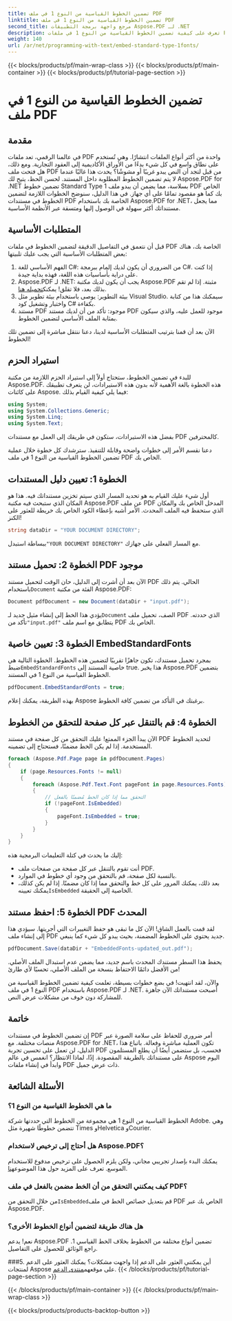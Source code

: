 ```yaml
---
title: تضمين الخطوط القياسية من النوع 1 في ملف PDF
linktitle: تضمين الخطوط القياسية من النوع 1 في ملف PDF
second_title: مرجع واجهة برمجة التطبيقات Aspose.PDF لـ .NET
description: تعرف على كيفية تضمين الخطوط القياسية من النوع 1 في ملفات PDF باستخدام Aspose.PDF لـ .NET من خلال هذا الدليل خطوة بخطوة لتحسين إمكانية الوصول إلى مستندك.
weight: 140
url: /ar/net/programming-with-text/embed-standard-type-1fonts/
---
```


{{< blocks/products/pf/main-wrap-class >}}
{{< blocks/products/pf/main-container >}}
{{< blocks/products/pf/tutorial-page-section >}}

# تضمين الخطوط القياسية من النوع 1 في ملف PDF

## مقدمة

في عالمنا الرقمي، تعد ملفات PDF واحدة من أكثر أنواع الملفات انتشارًا. وهي تُستخدم على نطاق واسع في كل شيء بدءًا من الأوراق الأكاديمية إلى العقود التجارية. ومع ذلك، هل فتحت ملف PDF من قبل لتجد أن النص يبدو غريبًا أو مشوشًا؟ يحدث هذا غالبًا عندما لا يتم تضمين الخطوط المطلوبة داخل المستند. لحسن الحظ، يتيح لك Aspose.PDF for .NET تضمين خطوط Standard Type 1 بسلاسة، مما يضمن أن يبدو ملف PDF الخاص بك كما هو مقصود تمامًا على أي جهاز. في هذا الدليل، سنوضح الخطوات اللازمة لتضمين الخطوط في مستندات PDF الخاصة بك باستخدام Aspose.PDF for .NET، مما يجعل مستنداتك أكثر سهولة في الوصول إليها ومتسقة عبر الأنظمة الأساسية.

## المتطلبات الأساسية

قبل أن نتعمق في التفاصيل الدقيقة لتضمين الخطوط في ملفات PDF الخاصة بك، هناك بعض المتطلبات الأساسية التي يجب عليك تلبيتها:

1. الفهم الأساسي للغة C#: من الضروري أن يكون لديك إلمام ببرمجة C#. إذا كنت على دراية بأساسيات هذه اللغة، فهذه بداية جيدة.
2. Aspose.PDF لـ .NET: يجب أن يكون لديك مكتبة Aspose.PDF مثبتة. إذا لم تقم بذلك بعد، فلا تقلق! يمكنك[تحميله هنا](https://releases.aspose.com/pdf/net/). 
3. بيئة التطوير: يوصى باستخدام بيئة تطوير مثل Visual Studio. سيمكنك هذا من كتابة واختبار وتشغيل كود C# بكفاءة.
4. مستند PDF موجود: تأكد من أن لديك مستند PDF موجود للعمل عليه، والذي سيكون بمثابة الملف الأساسي لتضمين الخطوط.

الآن بعد أن قمنا بترتيب المتطلبات الأساسية لدينا، دعنا ننتقل مباشرة إلى تضمين تلك الخطوط!

## استيراد الحزم

للبدء في تضمين الخطوط، ستحتاج أولاً إلى استيراد الحزم اللازمة من مكتبة Aspose.PDF. هذه الخطوة بالغة الأهمية لأنه بدون هذه الاستيرادات، لن يتعرف تطبيقك على كائنات Aspose. فيما يلي كيفية القيام بذلك:

```csharp
using System;
using System.Collections.Generic;
using System.Linq;
using System.Text;
```

بفضل هذه الاستيرادات، ستكون في طريقك إلى العمل مع مستندات PDF كالمحترفين.

دعنا نقسم الأمر إلى خطوات واضحة وقابلة للتنفيذ. سترشدك كل خطوة خلال عملية تضمين الخطوط القياسية من النوع 1 في ملف PDF الخاص بك.

## الخطوة 1: تعيين دليل المستندات

أول شيء عليك القيام به هو تحديد المسار الذي سيتم تخزين مستنداتك فيه. هذا هو المكان الذي ستبحث فيه مكتبة Aspose.PDF عن ملف PDF المدخل الخاص بك والمكان الذي ستحفظ فيه الملف المحدث. الأمر أشبه بإعطاء الكود الخاص بك خريطة للعثور على الكنز!

```csharp
string dataDir = "YOUR DOCUMENT DIRECTORY";
```

 ببساطة استبدل`"YOUR DOCUMENT DIRECTORY"` مع المسار الفعلي على جهازك.

## الخطوة 2: تحميل مستند PDF موجود

 الآن بعد أن أشرت إلى الدليل، حان الوقت لتحميل مستند PDF الحالي. يتم ذلك باستخدام`Document` الفئة من مكتبة Aspose.PDF:

```csharp
Document pdfDocument = new Document(dataDir + "input.pdf");
```

 يؤدي هذا الخط إلى إنشاء مثيل جديد لـ`Document` الصف، تحميل ملف PDF الذي حددته. تأكد من`"input.pdf"` يتطابق مع اسم ملف PDF الخاص بك.

## الخطوة 3: تعيين خاصية EmbedStandardFonts

 بمجرد تحميل مستندك، تكون جاهزًا تقريبًا لتضمين هذه الخطوط. الخطوة التالية هي ضبط`EmbedStandardFonts` خاصية المستند إلى true. هذا يخبر Aspose.PDF بتضمين الخطوط القياسية من النوع 1 في المستند. 

```csharp
pdfDocument.EmbedStandardFonts = true;
```

بهذه الطريقة، يمكنك إعلام Aspose برغبتك في التأكد من تضمين كافة الخطوط.

## الخطوة 4: قم بالتنقل عبر كل صفحة للتحقق من الخطوط

الآن يبدأ الجزء الممتع! عليك التحقق من كل صفحة في مستند PDF لتحديد الخطوط المستخدمة. إذا لم يكن الخط مضمنًا، فستحتاج إلى تضمينه. 

```csharp
foreach (Aspose.Pdf.Page page in pdfDocument.Pages)
{
    if (page.Resources.Fonts != null)
    {
        foreach (Aspose.Pdf.Text.Font pageFont in page.Resources.Fonts)
        {
            // التحقق مما إذا كان الخط مُضمنًا بالفعل
            if (!pageFont.IsEmbedded)
            {
                pageFont.IsEmbedded = true;
            }
        }
    }
}
```

إليك ما يحدث في كتلة التعليمات البرمجية هذه:
- أنت تقوم بالتنقل عبر كل صفحة من صفحات ملف PDF.
- بالنسبة لكل صفحة، قم بالتحقق من وجود أي خطوط في الموارد.
-  بعد ذلك، يمكنك المرور على كل خط والتحقق مما إذا كان مضمنًا. إذا لم يكن كذلك، يمكنك تعيينه`IsEmbedded` الخاصية إلى الحقيقة.

## الخطوة 5: احفظ مستند PDF المحدث

لقد قمت بالعمل الشاق! الآن كل ما تبقى هو حفظ التغييرات التي أجريتها. سيؤدي هذا إلى إنشاء ملف PDF جديد يحتوي على الخطوط المضمنة، بحيث يبدو كل شيء كما ينبغي.

```csharp
pdfDocument.Save(dataDir + "EmbeddedFonts-updated_out.pdf");
```

يحفظ هذا السطر مستندك المحدث باسم جديد، مما يضمن عدم استبدال الملف الأصلي. من الأفضل دائمًا الاحتفاظ بنسخة من الملف الأصلي، تحسبًا لأي طارئ!

والآن، لقد انتهيت! في بضع خطوات بسيطة، تعلمت كيفية تضمين الخطوط القياسية من النوع 1 في ملف PDF باستخدام Aspose.PDF لـ .NET. أصبحت مستنداتك الآن جاهزة للمشاركة دون خوف من مشكلات عرض النص.

## خاتمة

إن تضمين الخطوط في مستندات PDF أمر ضروري للحفاظ على سلامة الصورة عبر منصات مختلفة. مع Aspose.PDF for .NET، تكون العملية مباشرة وفعالة. باتباع هذا الدليل، لن تعمل على تحسين تجربة PDF فحسب، بل ستضمن أيضًا أن يطلع المستلمون على مستنداتك بالطريقة المقصودة. إذًا، لماذا الانتظار؟ انغمس في عالم Aspose اليوم وابدأ في إنشاء ملفات PDF ذات عرض جميل.

## الأسئلة الشائعة

### ما هي الخطوط القياسية من النوع 1؟
الخطوط القياسية من النوع 1 هي مجموعة من الخطوط التي حددتها شركة Adobe. وهي تتضمن خطوطًا شهيرة مثل Times وHelvetica وCourier.

### هل أحتاج إلى ترخيص لاستخدام Aspose.PDF؟
 يمكنك البدء بإصدار تجريبي مجاني، ولكن يلزم الحصول على ترخيص مدفوع للاستخدام الموسع. تعرف على المزيد حول هذا الموضوع[هنا](https://purchase.aspose.com/buy).

### كيف يمكنني التحقق من أن الخط مضمن بالفعل في ملف PDF؟
 من خلال التحقق من`IsEmbedded`قم بتعديل خصائص الخط في ملف PDF الخاص بك عبر Aspose.PDF.

### هل هناك طريقة لتضمين أنواع الخطوط الأخرى؟
نعم! يدعم Aspose.PDF تضمين أنواع مختلفة من الخطوط بخلاف الخط القياسي 1. راجع الوثائق للحصول على التفاصيل.

###5. أين يمكنني العثور على الدعم إذا واجهت مشكلات؟
 يمكنك العثور على الدعم لمنتجات Aspose على موقعهم[منتدى الدعم](https://forum.aspose.com/c/pdf/10).
{{< /blocks/products/pf/tutorial-page-section >}}

{{< /blocks/products/pf/main-container >}}
{{< /blocks/products/pf/main-wrap-class >}}

{{< blocks/products/products-backtop-button >}}
